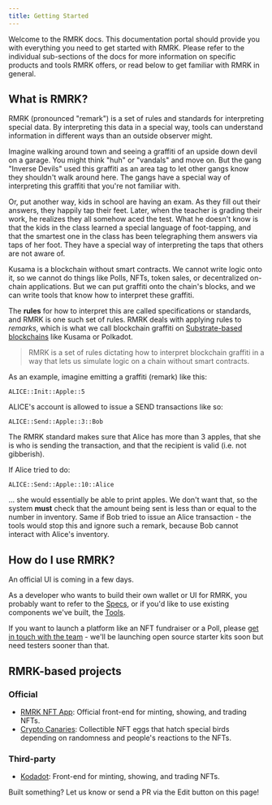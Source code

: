 ```yaml
---
title: Getting Started
---
```


Welcome to the RMRK docs. This documentation portal should provide you with everything you need to get started with RMRK. Please refer to the individual sub-sections of the docs for more information on specific products and tools RMRK offers, or read below to get familiar with RMRK in general.

## What is RMRK?

RMRK (pronounced "remark") is a set of rules and standards for interpreting special data. By interpreting this data in a special way, tools can understand information in different ways than an outside observer might.

Imagine walking around town and seeing a graffiti of an upside down devil on a garage. You might think "huh" or "vandals" and move on. But the gang "Inverse Devils" used this graffiti as an area tag to let other gangs know they shouldn't walk around here. The gangs have a special way of interpreting this graffiti that you're not familiar with.

Or, put another way, kids in school are having an exam. As they fill out their answers, they happily tap their feet. Later, when the teacher is grading their work, he realizes they all somehow aced the test. What he doesn't know is that the kids in the class learned a special language of foot-tapping, and that the smartest one in the class has been telegraphing them answers via taps of her foot. They have a special way of interpreting the taps that others are not aware of.

Kusama is a blockchain without smart contracts. We cannot write logic onto it, so we cannot do things like Polls, NFTs, token sales, or decentralized on-chain applications. But we can put graffiti onto the chain's blocks, and we can write tools that know how to interpret these graffiti.

The **rules** for how to interpret this are called specifications or standards, and RMRK is one such set of rules. RMRK deals with applying rules to _remarks_, which is what we call blockchain graffiti on [Substrate-based blockchains](https://dotleap.com/an-explanation-of-substrate-for-humans/) like Kusama or Polkadot.

> RMRK is a set of rules dictating how to interpret blockchain graffiti in a way that lets us simulate logic on a chain without smart contracts.

As an example, imagine emitting a graffiti (remark) like this:

```
ALICE::Init::Apple::5
```

ALICE's account is allowed to issue a SEND transactions like so:

```
ALICE::Send::Apple::3::Bob
```

The RMRK standard makes sure that Alice has more than 3 apples, that she is who is sending the transaction, and that the recipient is valid (i.e. not gibberish).

If Alice tried to do:

```
ALICE::Send::Apple::10::Alice
```

... she would essentially be able to print apples. We don't want that, so the system **must** check that the amount being sent is less than or equal to the number in inventory. Same if Bob tried to issue an Alice transaction - the tools would stop this and ignore such a remark, because Bob cannot interact with Alice's inventory.

## How do I use RMRK?

An official UI is coming in a few days.

As a developer who wants to build their own wallet or UI for RMRK, you probably want to refer to the [Specs](https://github.com/rmrk-team/rmrk-spec), or if you'd like to use existing components we've built, the [Tools](https://github.com/rmrk-team/rmrk-tools).

If you want to launch a platform like an NFT fundraiser or a Poll, please [get in touch with the team](mailto:hello@rmrk.app) - we'll be launching open source starter kits soon but need testers sooner than that.

## RMRK-based projects

### Official

- [RMRK NFT App](https://rmrk.app/app): Official front-end for minting, showing, and trading NFTs.
- [Crypto Canaries](https://rmrk.app): Collectible NFT eggs that hatch special birds depending on randomness and people's reactions to the NFTs.

### Third-party

- [Kodadot](https://kodadot.xyz): Front-end for minting, showing, and trading NFTs.

Built something? Let us know or send a PR via the Edit button on this page!
